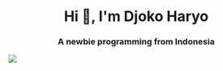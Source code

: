 <h1 align="center">Hi 👋, I'm Djoko Haryo</h1>
<h3 align="center">A newbie programming from Indonesia</h3>

![](https://github.com/Your_Repository_Name/Your_GIF_Name.gif)

